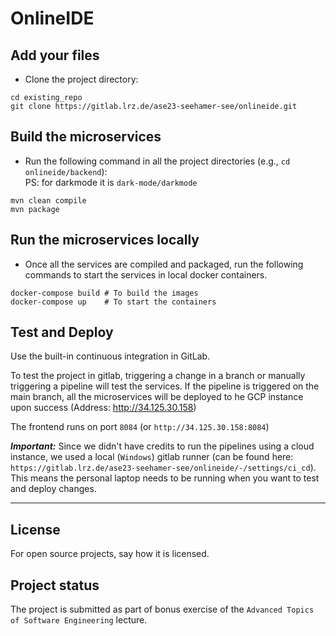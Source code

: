 # OnlineIDE



## Add your files

- Clone the project directory:

```
cd existing_repo
git clone https://gitlab.lrz.de/ase23-seehamer-see/onlineide.git
```

## Build the microservices

- Run the following command in all the project directories
(e.g., `cd onlineide/backend`): \
PS: for darkmode it is `dark-mode/darkmode`

```
mvn clean compile 
mvn package
```


## Run the microservices locally

- Once all the services are compiled and packaged, run the following commands to start the services in local docker containers.
```
docker-compose build # To build the images
docker-compose up    # To start the containers
```

## Test and Deploy

Use the built-in continuous integration in GitLab.

To  test the project in gitlab, triggering a change in a branch or manually triggering a pipeline will test the services.
If the pipeline is triggered on the main branch, all the microservices will be deployed to he GCP instance upon success (Address: http://34.125.30.158)

The frontend runs on port ``8084`` (or ``http://34.125.30.158:8084``)


***Important:***
Since we didn't have credits to run the pipelines using a cloud instance, we used a local (`Windows`) gitlab runner (can be found here: `https://gitlab.lrz.de/ase23-seehamer-see/onlineide/-/settings/ci_cd`). 
This means the personal laptop needs to be running when you want to test and deploy changes.

***


## License
For open source projects, say how it is licensed.

## Project status
The project is submitted as part of bonus exercise of the `Advanced Topics of Software Engineering` lecture.